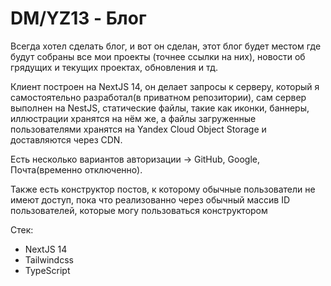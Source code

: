 # DM/YZ13 - Блог

Всегда хотел сделать блог, и вот он сделан, этот блог будет местом где будут собраны все мои проекты (точнее ссылки на них), новости об грядущих и текущих проектах, обновления и тд.

Клиент построен на NextJS 14, он делает запросы к серверу, который я самостоятельно разработал(в приватном репозитории), сам сервер выполнен на NestJS, статические файлы, такие как иконки, баннеры, иллюстрации хранятся на нём же, а файлы загруженные пользователями хранятся на Yandex Cloud Object Storage и доставляются через CDN.

Есть несколько вариантов авторизации -> GitHub, Google, Почта(временно отключенно).

Также есть конструктор постов, к которому обычные пользователи не имеют доступ, пока что реализованно через обычный массив ID пользователей, которые могу пользоваться конструктором

Стек:
- NextJS 14
- Tailwindcss
- TypeScript
